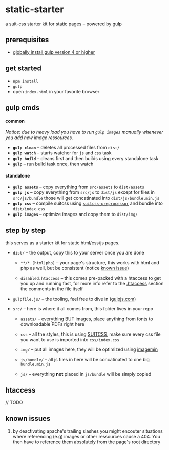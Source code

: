 # static-starter
a suit-css starter kit for static pages – powered by gulp

## prerequisites

* [globally install gulp version 4 or higher](https://gulpjs.com/)

## get started

* `npm install`
* `gulp`
* open `index.html` in your favorite browser

## gulp cmds

#### common
_Notice: due to heavy load you have to run `gulp images` manually whenever you add new image ressources._

* **`gulp clean`** – deletes all processed files from `dist/ `
* **`gulp watch`** – starts watcher for `js` and `css` task
* **`gulp build`** – cleans first and then builds using every standalone task
* **`gulp`** – run build task once, then watch

#### standalone
* **`gulp assets`** – copy everything from `src/assets` to `dist/assets`
* **`gulp js`** – copy everything from `src/js` to `dist/js` except for files in `src/js/bundle` those will get concatinated into `dist/js/bundle.min.js`
* **`gulp css`** – compile suitcss using [`suitcss-preprocessor`](https://github.com/suitcss/preprocessor) and bundle into `dist/index.css`
* **`gulp images`** – optimize images and copy them to `dist/img/`

## step by step

this serves as a starter kit for static html/css/js pages.

* `dist/` – the output, copy this to your server once you are done
    * `**/*.(html|php)` – your page's structure, this works with html and php as well, but be consistent (notice [known issue](#knownissues))

    * `disabled.htaccess` – this comes pre-packed with a htaccess to get you up and running fast, for more info refer to the [.htaccess](#htaccess) section the comments in the file itself

* `gulpfile.js/` – the tooling, feel free to dive in ([gulpjs.com](https://gulpjs.com/))

* `src/` – here is where it all comes from, this folder lives in your repo

    * `assets/` – everything BUT images, place anything from fonts to downloadable PDFs right here
    
    * `css` – all the styles, this is using [SUITCSS](https://suitcss.github.io/), make sure every css file you want to use is imported into `css/index.css`

    * `img/` – put all images here, they will be optimized using [imagemin](https://github.com/imagemin/imagemin)

    * `js/bundle/` – all js files in here will be concatinated to one big `bundle.min.js`

    * `js/` – everything **not** placed in `js/bundle` will be simply copied

## htaccess
// TODO

## known issues

1. by deactivating apache's trailing slashes you might encouter situations where referencing (e.g) images or other ressources cause a 404. You then have to reference them absolutely from the page's root directory

